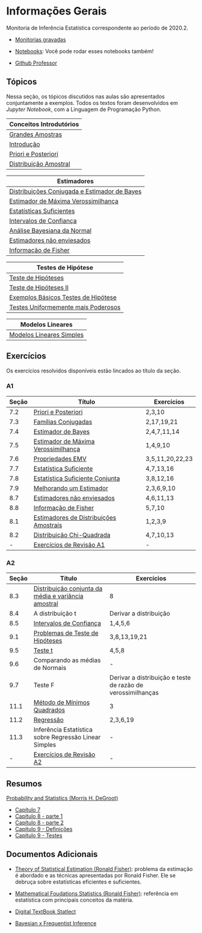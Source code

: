 # Informações Gerais 

Monitoria de Inferência Estatística correspondente ao período de 2020.2.  

- [Monitorias gravadas](https://gvmail-my.sharepoint.com/:f:/g/personal/b37214_fgv_edu_br/EkrXFUG0yNRMlwwav0WIWUgBXxOS2UHHummnp4Vqt63csw?e=yJwVgY)

- [Notebooks](https://github.com/lucasmoschen/TA_sessions/tree/master/Statistical_Inference/notebooks):
  Você pode rodar esses notebooks também!

- [Github Professor](https://github.com/maxbiostat/Statistical_Inference_BSc)

## Tópicos 

Nessa seção, os tópicos discutidos nas aulas são apresentados conjuntamente
a exemplos. Todos os textos foram desenvolvidos em *Jupyter Notebook*, com a
Linguagem de Programação Python. 

|Conceitos Introdutórios|
|---|
|[Grandes Amostras](/ta-sessions/infestatistica/LargeRandomSamples/LargeRandomSamples)|
|[Introdução](/ta-sessions/infestatistica/StatisticalInference/StatisticalInference)|
|[Priori e Posteriori](/ta-sessions/infestatistica/PrioriPosteriori/PrioriPosteriori)|
|[Distribuição Amostral](/ta-sessions/infestatistica/SamplingDistribution/SamplingDistribution)|

|Estimadores|
|---|
|[Distribuições Conjugada e Estimador de Bayes](/ta-sessions/infestatistica/ConjugateDistributions/ConjugateDistributions)|
|[Estimador de Máxima Verossimilhança](/ta-sessions/infestatistica/MaximumLikelihoodEstimator/MaximumLikelihoodEstimator)|
|[Estatísticas Suficientes](/ta-sessions/infestatistica/SufficientStatistics)|
|[Intervalos de Confiança](/ta-sessions/infestatistica/ConfidenceIntervals/ConfidenceIntervals)|
|[Análise Bayesiana da Normal](/ta-sessions/infestatistica/BayesianAnalysisNormal/BayesianAnalysisNormal)|
|[Estimadores não enviesados](/ta-sessions/infestatistica/UnbiasedEstimators/UnbiasedEstimators)|
|[Informação de Fisher](/ta-sessions/infestatistica/FisherInformation/FisherInformation)|

|Testes de Hipótese|
|---|
|[Teste de Hipóteses](/ta-sessions/infestatistica/TestingHypotheses/TestingHypotheses)|
|[Teste de Hipóteses II](/ta-sessions/infestatistica/TestingHypothesesII/TestingHypothesesII)|
|[Exemplos Básicos Testes de Hipótese](/ta-sessions/infestatistica/ExampleHypothesesTesting/ExampleHypothesesTesting)|
|[Testes Uniformemente mais Poderosos](/ta-sessions/infestatistica/TestsUniformlyPoweful/TestsUniformlyPoweful)|

|Modelos Lineares|
|---|
|[Modelos Lineares Simples](/ta-sessions/infestatistica/LinearModel/LinearModel)|


## Exercícios 

Os exercícios resolvidos disponíveis estão lincados ao título da seção. 

### A1 

|Seção|Título|Exercícios|
|-----|------|----------|
|7.2|[Priori e Posteriori](https://github.com/lucasmoschen/TA_sessions/blob/master/Statistical_Inference/pdf_source/Listas/Capitulo_7.2.pdf)|2,3,10|
|7.3|[Famílias Conjugadas](https://github.com/lucasmoschen/TA_sessions/blob/master/Statistical_Inference/pdf_source/Listas/Capitulo_7.3.pdf)|2,17,19,21|
|7.4|[Estimador de Bayes](https://github.com/lucasmoschen/TA_sessions/blob/master/Statistical_Inference/pdf_source/Listas/Capitulo_7.4.pdf)|2,4,7,11,14|
|7.5|[Estimador de Máxima Verossimilhança](https://github.com/lucasmoschen/TA_sessions/blob/master/Statistical_Inference/pdf_source/Listas/Capitulo_7.5.pdf)|1,4,9,10|Sim|
|7.6|[Propriedades EMV](https://github.com/lucasmoschen/TA_sessions/blob/master/Statistical_Inference/pdf_source/Listas/Capitulo_7.6.pdf)|3,5,11,20,22,23|
|7.7|[Estatística Suficiente](https://github.com/lucasmoschen/TA_sessions/blob/master/Statistical_Inference/pdf_source/Listas/Capitulo_7.7.pdf)|4,7,13,16|
|7.8|[Estatística Suficiente Conjunta](https://github.com/lucasmoschen/TA_sessions/blob/master/Statistical_Inference/pdf_source/Listas/Capitulo_7.8.pdf)|3,8,12,16|
|7.9|[Melhorando um Estimador](https://github.com/lucasmoschen/TA_sessions/blob/master/Statistical_Inference/pdf_source/Listas/Capitulo_7.9.pdf)|2,3,6,9,10|
|8.7|[Estimadores não enviesados](https://github.com/lucasmoschen/TA_sessions/blob/master/Statistical_Inference/pdf_source/Listas/Capitulo_8.7.pdf)|4,6,11,13|
|8.8|[Informação de Fisher](https://github.com/lucasmoschen/TA_sessions/blob/master/Statistical_Inference/pdf_source/Listas/Capitulo_8.8.pdf)|5,7,10|
|8.1|[Estimadores de Distribuições Amostrais](https://github.com/lucasmoschen/TA_sessions/blob/master/Statistical_Inference/pdf_source/Listas/Capitulo_8.1.pdf)|1,2,3,9|
|8.2|[Distribuição Chi-Quadrada](https://github.com/lucasmoschen/TA_sessions/blob/master/Statistical_Inference/pdf_source/Listas/Capitulo_8.2.pdf)|4,7,10,13|
|-|[Exercícios de Revisão A1](https://github.com/lucasmoschen/TA_sessions/blob/master/Statistical_Inference/pdf_source/Listas/Exerc%C3%ADcios_Revis%C3%A3o_A1.pdf)|-|

### A2 

|Seção|Título|Exercícios|
|-----|------|----------|
|8.3|[Distribuição conjunta da média e variância amostral](https://github.com/lucasmoschen/TA_sessions/blob/master/Statistical_Inference/pdf_source/Listas/Cap%C3%ADtulo_8.3.pdf)|8|
|8.4|A distribuição t|Derivar a distribuição|
|8.5|[Intervalos de Confiança](https://github.com/lucasmoschen/TA_sessions/blob/master/Statistical_Inference/pdf_source/Listas/Cap%C3%ADtulo_8.5.pdf)|1,4,5,6|
|9.1|[Problemas de Teste de Hipóteses](https://github.com/lucasmoschen/TA_sessions/blob/master/Statistical_Inference/pdf_source/Listas/Cap%C3%ADtulo_9.1.pdf)|3,8,13,19,21|
|9.5|[Teste t](https://github.com/lucasmoschen/TA_sessions/blob/master/Statistical_Inference/pdf_source/Listas/Cap%C3%ADtulo_9.5.pdf)|4,5,8|
|9.6|Comparando as médias de Normais|-|
|9.7|Teste F|Derivar a distribuição e teste de razão de verossimilhanças|
|11.1|[Método de Mínimos Quadrados](https://github.com/lucasmoschen/TA_sessions/blob/master/Statistical_Inference/pdf_source/Listas/Cap%C3%ADtulo_11.pdf)|3|
|11.2|[Regressão](https://github.com/lucasmoschen/TA_sessions/blob/master/Statistical_Inference/pdf_source/Listas/Cap%C3%ADtulo_11.pdf)|2,3,6,19|
|11.3|Inferência Estatística sobre Regressão Linear Simples|-|
|-|[Exercícios de Revisão A2](https://github.com/lucasmoschen/TA_sessions/blob/master/Statistical_Inference/pdf_source/Listas/Exerc%C3%ADcios_Revis%C3%A3o_A2.pdf)|-|

## Resumos 

[Probability and Statistics (Morris H.
DeGroot)](https://www.amazon.com/Probability-Statistics-4th-Morris-DeGroot/dp/0321500466)

- [Capítulo 7](https://github.com/lucasmoschen/TA_sessions/blob/master/Statistical_Inference/pdf_source/Resumos/Estat%C3%ADstica%20-%20Cap%C3%ADtulo%207.pdf)
- [Capítulo 8 - parte 1](https://github.com/lucasmoschen/TA_sessions/blob/master/Statistical_Inference/pdf_source/Resumos/Estat%C3%ADstica%20-%20Cap%C3%ADtulo%208.pdf)
- [Capítulo 8 - parte 2](https://github.com/lucasmoschen/TA_sessions/blob/master/Statistical_Inference/pdf_source/Resumos/Estat%C3%ADstica%20-%20Cap%C3%ADtulo8%20-%20parte%202.pdf)
- [Capítulo 9 - Definições](https://github.com/lucasmoschen/TA_sessions/blob/master/Statistical_Inference/pdf_source/Resumos/Estat%C3%ADstica%20-%20Cap%C3%ADtulo%209%20-%20parte%201.pdf)
- [Capítulo 9 - Testes](https://github.com/lucasmoschen/TA_sessions/blob/master/Statistical_Inference/pdf_source/Resumos/Estat%C3%ADstica%20-%20Cap%C3%ADtulo%209%20-%20parte%202.pdf) 
  
## Documentos Adicionais 

- [Theory of Statistical
  Estimation (Ronald Fisher)](https://www.cambridge.org/core/journals/mathematical-proceedings-of-the-cambridge-philosophical-society/article/theory-of-statistical-estimation/7A05FB68C83B36C0E91D42C76AB177D4):
  problema da estimação é abordado e as técnicas apresentadas por Ronald
  Fisher. Ele se debruça sobre estatísticas eficientes e suficientes. 

- [Mathematical Foudations Statistics (Ronald
  Fisher)](https://royalsocietypublishing.org/doi/pdf/10.1098/rsta.1922.0009):
  referência em estatística com principais conceitos da matéria. 

- [Digital TextBook Statlect](https://www.statlect.com/)

- [Bayesian x Frequentist Inference](https://normaldeviate.wordpress.com/2012/11/17/what-is-bayesianfrequentist-inference/)